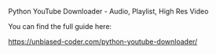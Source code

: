 Python YouTube Downloader - Audio, Playlist, High Res Video

You can find the full guide here:

https://unbiased-coder.com/python-youtube-downloader/
